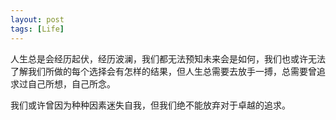 ```yaml
---
layout: post
tags: [Life]
---
```

人生总是会经历起伏，经历波澜，我们都无法预知未来会是如何，我们也或许无法了解我们所做的每个选择会有怎样的结果，但人生总需要去放手一搏，总需要曾追求过自己所想，自己所念。

我们或许曾因为种种因素迷失自我，但我们绝不能放弃对于卓越的追求。